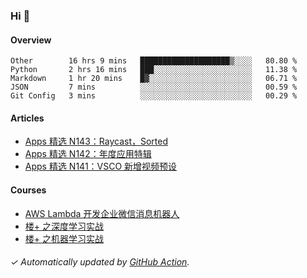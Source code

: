 ### Hi 👋

#### Overview

<!--START_SECTION:waka-->
```text
Other        16 hrs 9 mins   ████████████████████▒░░░░   80.80 % 
Python       2 hrs 16 mins   ███░░░░░░░░░░░░░░░░░░░░░░   11.38 % 
Markdown     1 hr 20 mins    █▓░░░░░░░░░░░░░░░░░░░░░░░   06.71 % 
JSON         7 mins          ░░░░░░░░░░░░░░░░░░░░░░░░░   00.59 % 
Git Config   3 mins          ░░░░░░░░░░░░░░░░░░░░░░░░░   00.29 % 
```
<!--END_SECTION:waka-->

#### Articles

<!-- BLOG:START -->
- [Apps 精选 N143：Raycast，Sorted](http://huhuhang.com/post/product-hunt/product-hunt-n143)
- [Apps 精选 N142：年度应用特辑](http://huhuhang.com/post/product-hunt/product-hunt-n142)
- [Apps 精选 N141：VSCO 新增视频预设](http://huhuhang.com/post/product-hunt/product-hunt-n141)
<!-- BLOG:END -->

#### Courses

<!-- SYL:START -->
- [AWS Lambda 开发企业微信消息机器人](https://lanqiao.cn/courses/2868)
- [楼+ 之深度学习实战](https://lanqiao.cn/courses/2617)
- [楼+ 之机器学习实战](https://lanqiao.cn/courses/2616)
<!-- SYL:END -->

###### ✓ Automatically updated by [GitHub Action](https://github.com/huhuhang/huhuhang/actions).
